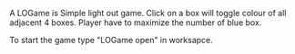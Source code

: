 A LOGame is Simple light out game. 
Click on a box will toggle colour of all adjacent 4 boxes.
Player have to maximize the number of blue box.

To start the game type "LOGame open" in worksapce.